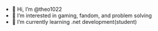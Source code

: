 - 👋 Hi, I’m @theo1022
- 👀 I’m interested in gaming, fandom, and problem solving
- 🌱 I’m currently learning .net development(student)

<!---
theo1022/theo1022 is a ✨ special ✨ repository because its `README.md` (this file) appears on your GitHub profile.
You can click the Preview link to take a look at your changes.
--->
